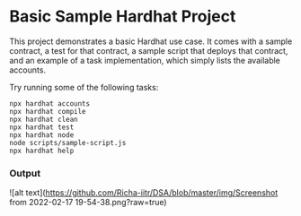 # Basic Sample Hardhat Project

This project demonstrates a basic Hardhat use case. It comes with a sample contract, a test for that contract, a sample script that deploys that contract, and an example of a task implementation, which simply lists the available accounts.

Try running some of the following tasks:

```shell
npx hardhat accounts
npx hardhat compile
npx hardhat clean
npx hardhat test
npx hardhat node
node scripts/sample-script.js
npx hardhat help
```
### Output

![alt text](https://github.com/Richa-iitr/DSA/blob/master/img/Screenshot from 2022-02-17 19-54-38.png?raw=true)
